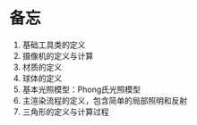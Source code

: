 # 备忘

1. 基础工具类的定义  
2. 摄像机的定义与计算
3. 材质的定义
4. 球体的定义
5. 基本光照模型：Phong氏光照模型
6. 主渲染流程的定义，包含简单的局部照明和反射
7. 三角形的定义与计算过程
